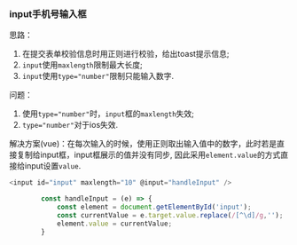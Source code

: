 ### input手机号输入框
思路：
1. 在提交表单校验信息时用正则进行校验，给出toast提示信息;
2. `input`使用`maxlength`限制最大长度;
3. `input`使用`type="number"`限制只能输入数字.

问题：
1. 使用`type="number"`时，`input`框的`maxlength`失效;
2. `type="number"`对于ios失效.

解决方案(vue)：在每次输入的时候，使用正则取出输入值中的数字，此时若是直接复制给input框，input框展示的值并没有同步,
因此采用`element.value`的方式直接给input设置`value`.

```javascript
<input id="input" maxlength="10" @input="handleInput" />
```

```javascript
        const handleInput = (e) => {
            const element = document.getElementById('input');
            const currentValue = e.target.value.replace(/[^\d]/g,'');
            element.value = currentValue;
        }
```
